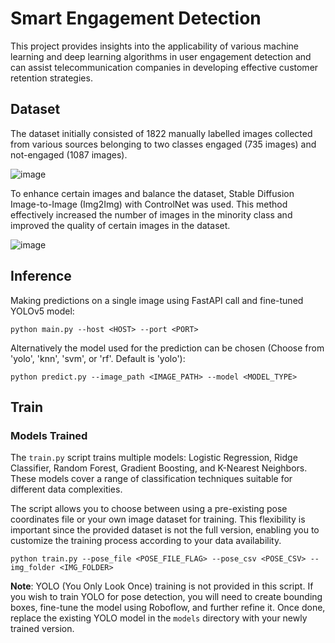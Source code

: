 
# Smart Engagement Detection

This project provides insights into the applicability of various machine learning
and deep learning algorithms in user
engagement detection and can assist
telecommunication companies in
developing effective customer retention
strategies.
## Dataset
The dataset initially consisted of 1822
manually labelled images collected from
various sources belonging to two classes
engaged (735 images) and not-engaged
(1087 images).

![image](https://github.com/user-attachments/assets/0c701709-fc5e-44f3-a282-f003912efccf)

To enhance certain images and balance
the dataset, Stable Diffusion Image-to-Image (Img2Img) with ControlNet was
used. This method effectively increased
the number of images in the minority
class and improved the quality of certain
images in the dataset.

![image](https://github.com/user-attachments/assets/4edff9ac-f640-444e-90fa-49e5852c1281)


## Inference
Making predictions on a single image using FastAPI call and fine-tuned YOLOv5 model:
```
python main.py --host <HOST> --port <PORT>
```
Alternatively the model used for the prediction can be chosen (Choose from 'yolo', 'knn', 'svm', or 'rf'. Default is 'yolo'):
```
python predict.py --image_path <IMAGE_PATH> --model <MODEL_TYPE>
```


## Train

### Models Trained

The `train.py` script trains multiple models: Logistic Regression, Ridge Classifier, Random Forest, Gradient Boosting, and K-Nearest Neighbors. These models cover a range of classification techniques suitable for different data complexities.

The script allows you to choose between using a pre-existing pose coordinates file or your own image dataset for training. This flexibility is important since the provided dataset is not the full version, enabling you to customize the training process according to your data availability.

```
python train.py --pose_file <POSE_FILE_FLAG> --pose_csv <POSE_CSV> --img_folder <IMG_FOLDER>
```
**Note**: YOLO (You Only Look Once) training is not provided in this script. If you wish to train YOLO for pose detection, you will need to create bounding boxes, fine-tune the model using Roboflow, and further refine it. Once done, replace the existing YOLO model in the `models` directory with your newly trained version.


